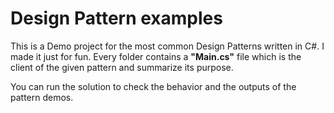 # Design Pattern examples
This is a Demo project for the most common Design Patterns written in C#. I made it just for fun.
Every folder contains a **"Main.cs"** file which is the client of the given pattern and summarize its purpose.

You can run the solution to check the behavior and the outputs of the pattern demos.
